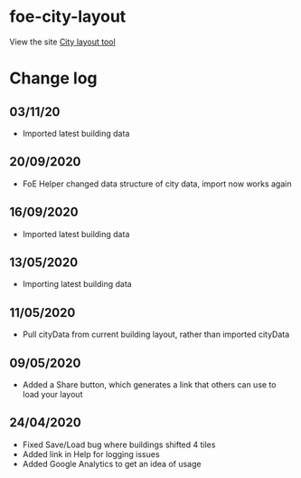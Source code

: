 # foe-city-layout

View the site [City layout tool](https://sacah.github.io/foe-city-layout/)

# Change log
## 03/11/20
* Imported latest building data

## 20/09/2020
* FoE Helper changed data structure of city data, import now works again

## 16/09/2020
* Imported latest building data

## 13/05/2020
* Importing latest building data

## 11/05/2020
* Pull cityData from current building layout, rather than imported cityData

## 09/05/2020
* Added a Share button, which generates a link that others can use to load your layout

## 24/04/2020
* Fixed Save/Load bug where buildings shifted 4 tiles
* Added link in Help for logging issues
* Added Google Analytics to get an idea of usage